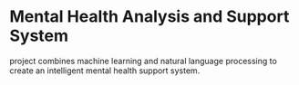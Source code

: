 # Mental Health Analysis and Support System
  project combines machine learning and natural language processing to create an intelligent mental health support system.
